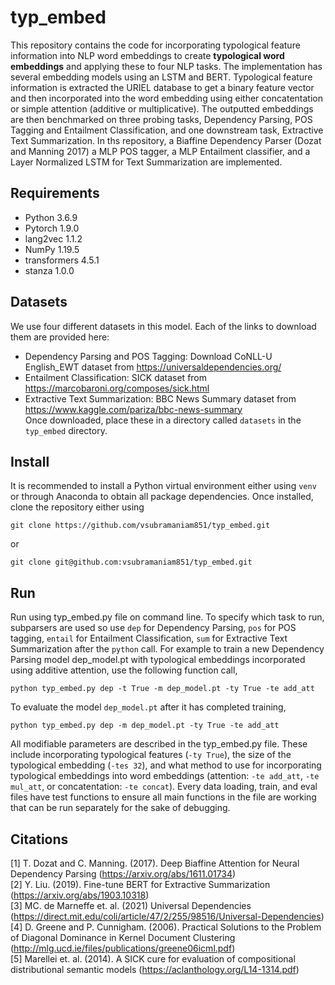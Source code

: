 # typ_embed

This repository contains the code for incorporating typological feature information into NLP word embeddings to create **typological word embeddings** and applying these to four NLP tasks. The implementation has several embedding models using an LSTM and BERT. Typological feature information is extracted the URIEL database to get a binary feature vector and then incorporated into the word embedding using either concatentation or simple attention (additive or multiplicative). The outputted embeddings are then benchmarked on three probing tasks, Dependency Parsing, POS Tagging and Entailment Classification, and one downstream task, Extractive Text Summarization. In ths repository, a Biaffine Dependency Parser (Dozat and Manning 2017) a MLP POS tagger, a MLP Entailment classifier, and a Layer Normalized LSTM for Text Summarization are implemented.

## Requirements
* Python 3.6.9
* Pytorch 1.9.0
* lang2vec 1.1.2
* NumPy 1.19.5
* transformers 4.5.1
* stanza 1.0.0

## Datasets
We use four different datasets in this model. Each of the links to download them are provided here:
* Dependency Parsing and POS Tagging: Download CoNLL-U English_EWT dataset from https://universaldependencies.org/
* Entailment Classification: SICK dataset from https://marcobaroni.org/composes/sick.html
* Extractive Text Summarization: BBC News Summary dataset from https://www.kaggle.com/pariza/bbc-news-summary \
Once downloaded, place these in a directory called `datasets` in the `typ_embed` directory.

## Install
It is recommended to install a Python virtual environment either using `venv` or through Anaconda to obtain all package dependencies. Once installed, clone the repository either using 
```
git clone https://github.com/vsubramaniam851/typ_embed.git
```
or
```
git clone git@github.com:vsubramaniam851/typ_embed.git
```

## Run
Run using typ_embed.py file on command line. To specify which task to run, subparsers are used so use `dep` for Dependency Parsing, `pos` for POS tagging, `entail` for Entailment Classification, `sum` for Extractive Text Summarization after the `python` call. For example to train a new Dependency Parsing model dep_model.pt with typological embeddings incorporated using additive attention, use the following function call,
```
python typ_embed.py dep -t True -m dep_model.pt -ty True -te add_att 
```
To evaluate the model `dep_model.pt` after it has completed training,
```
python typ_embed.py dep -m dep_model.pt -ty True -te add_att 
```
All modifiable parameters are described in the typ_embed.py file. These include incorporating typological features (`-ty True`), the size of the typological embedding (`-tes 32`), and what method to use for incorporating typological embeddings into word embeddings (attention: `-te add_att`, `-te mul_att`, or concatentation: `-te concat`). Every data loading, train, and eval files have test functions to ensure all main functions in the file are working that can be run separately for the sake of debugging.


## Citations
[1] T. Dozat and C. Manning. (2017). Deep Biaffine Attention for Neural Dependency Parsing (https://arxiv.org/abs/1611.01734) \
[2] Y. Liu. (2019). Fine-tune BERT for Extractive Summarization (https://arxiv.org/abs/1903.10318) \
[3] MC. de Marneffe et. al. (2021) Universal Dependencies (https://direct.mit.edu/coli/article/47/2/255/98516/Universal-Dependencies) \
[4] D. Greene and P. Cunnigham. (2006). Practical Solutions to the Problem of Diagonal Dominance in Kernel Document Clustering (http://mlg.ucd.ie/files/publications/greene06icml.pdf) \
[5] Marellei et. al. (2014). A SICK cure for evaluation of compositional distributional semantic models (https://aclanthology.org/L14-1314.pdf)
